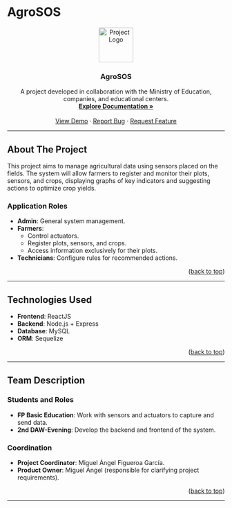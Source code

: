 # AgroSOS

<!-- PROJECT LOGO -->
<div align="center">
  <a href="https://github.com/Aiimaar/AgroSOS">
    <img src="frontend/src/components/header-image-only/logo.png" alt="Project Logo" width="80" height="80">
  </a>
  <h3 align="center">AgroSOS</h3>
  <p align="center">
    A project developed in collaboration with the Ministry of Education, companies, and educational centers.
    <br />
    <a href="https://github.com/your-repo"><strong>Explore Documentation »</strong></a>
    <br />
    <br />
    <a href="https://github.com/your-repo">View Demo</a>
    ·
    <a href="https://github.com/your-repo/issues">Report Bug</a>
    ·
    <a href="https://github.com/your-repo/issues">Request Feature</a>
  </p>
</div>

---

## About The Project

This project aims to manage agricultural data using sensors placed on the fields. The system will allow farmers to register and monitor their plots, sensors, and crops, displaying graphs of key indicators and suggesting actions to optimize crop yields.

### Application Roles

- **Admin**: General system management.
- **Farmers**:
  - Control actuators.
  - Register plots, sensors, and crops.
  - Access information exclusively for their plots.
- **Technicians**: Configure rules for recommended actions.

<p align="right">(<a href="#readme-top">back to top</a>)</p>

---

## Technologies Used

- **Frontend**: ReactJS
- **Backend**: Node.js + Express
- **Database**: MySQL
- **ORM**: Sequelize

<p align="right">(<a href="#readme-top">back to top</a>)</p>

---

## Team Description

### Students and Roles
- **FP Basic Education**: Work with sensors and actuators to capture and send data.
- **2nd DAW-Evening**: Develop the backend and frontend of the system.

### Coordination
- **Project Coordinator**: Miguel Ángel Figueroa García.
- **Product Owner**: Miguel Ángel (responsible for clarifying project requirements).

<p align="right">(<a href="#readme-top">back to top</a>)</p>

---


